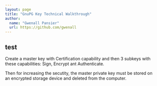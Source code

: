 ```yaml
---
layout: page
title: "GnuPG Key Technical Walkthrough"
author: 
  name: "Gwenall Pansier"
  url: https://github.com/gwenall
---
```

## test

Create a master key with Certification capability and then 3 subkeys with these capabilities:  Sign, Encrypt ant Authenticate.

Then for increasing the secutity, the master private key must be stored on an encrypted storage device and deleted from the computer.

